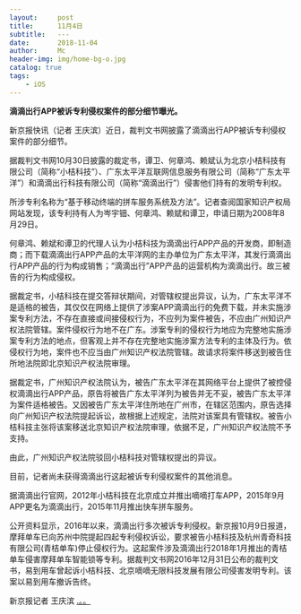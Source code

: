 ```yaml
---
layout:     post
title:      11月4日
subtitle:   ---
date:       2018-11-04
author:     Mc
header-img: img/home-bg-o.jpg
catalog: true
tags:
    - iOS
---
```


**滴滴出行APP被诉专利侵权案件的部分细节曝光。**

新京报快讯（记者 王庆滨）近日，裁判文书网披露了滴滴出行APP被诉专利侵权案件的部分细节。



据裁判文书网10月30日披露的裁定书，谭卫、何章鸿、赖斌认为北京小桔科技有限公司（简称“小桔科技”）、广东太平洋互联网信息服务有限公司（简称“广东太平洋”）和滴滴出行科技有限公司（简称“滴滴出行”）侵害他们持有的发明专利权。



所涉专利名称为“基于移动终端的拼车服务系统及方法”。记者查阅国家知识产权局网站发现，该专利持有人为岑宇钿、何章鸿、赖斌和谭卫，申请日期为2008年8月29日。



何章鸿、赖斌和谭卫的代理人认为小桔科技为滴滴出行APP产品的开发商，即制造商；而下载滴滴出行APP产品的太平洋网的主办单位为广东太平洋，其发行滴滴出行APP产品的行为构成销售；“滴滴出行”APP产品的运营机构为滴滴出行。故三被告的行为构成侵权。



据裁定书，小桔科技在提交答辩状期间，对管辖权提出异议，认为，广东太平洋不是适格的被告，其仅仅在网络上提供了涉案APP滴滴出行的免费下载，并未实施涉案专利方法，不存在直接或间接侵权行为，不应列为案件被告，不应由广州知识产权法院管辖。案件侵权行为地不在广东。涉案专利的侵权行为地应为完整地实施涉案专利方法的地点，但客观上并不存在完整地实施涉案方法专利的主体及行为。依侵权行为地，案件也不应当由广州知识产权法院管辖。故请求将案件移送到被告住所地法院即北京知识产权法院审理。



据裁定书，广州知识产权法院认为，被告广东太平洋在其网络平台上提供了被控侵权滴滴出行APP产品，原告将被告广东太平洋列为被告并无不妥，被告广东太平洋为案件适格被告。又因被告广东太平洋住所地在广州市，在辖区范围内，原告选择向广州知识产权法院提起诉讼，故根据上述规定，法院对该案具有管辖权。被告小桔科技主张将该案移送北京知识产权法院审理，依据不足，广州知识产权法院不予支持。



由此，广州知识产权法院驳回小桔科技对管辖权提出的异议。



目前，记者尚未获得滴滴出行这起被诉专利侵权案件的其他消息。



据滴滴出行官网，2012年小桔科技在北京成立并推出嘀嘀打车APP，2015年9月APP更名为滴滴出行，2015年11月推出快车拼车服务。



公开资料显示，2016年以来，滴滴出行多次被诉专利侵权。新京报10月9日报道，摩拜单车已向苏州中院提起四起专利侵权诉讼，要求被告小桔科技及杭州青奇科技有限公司(青桔单车)停止侵权行为。这起案件涉及滴滴出行2018年1月推出的青桔单车侵害摩拜单车智能锁等专利。据裁判文书网2016年12月31日公布的裁判文书，易到用车曾起诉小桔科技、北京嘀嘀无限科技发展有限公司侵害发明专利。该案以易到用车撤诉告终。



新京报记者 王庆滨
[.。。](http://www.bjnews.com.cn/finance/2018/11/04/517687.html ".。。")
